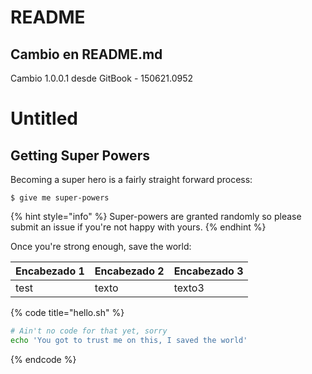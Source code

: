 # README

## Cambio en README.md

Cambio 1.0.0.1 desde GitBook - 150621.0952






# Untitled

## Getting Super Powers

Becoming a super hero is a fairly straight forward process:

```
$ give me super-powers
```

{% hint style="info" %}
 Super-powers are granted randomly so please submit an issue if you're not happy with yours.
{% endhint %}

Once you're strong enough, save the world:

| Encabezado 1 | Encabezado 2 | Encabezado 3 |
| :--- | :--- | :--- |
| test | texto  | texto3 |

{% code title="hello.sh" %}
```bash
# Ain't no code for that yet, sorry
echo 'You got to trust me on this, I saved the world'
```
{% endcode %}





